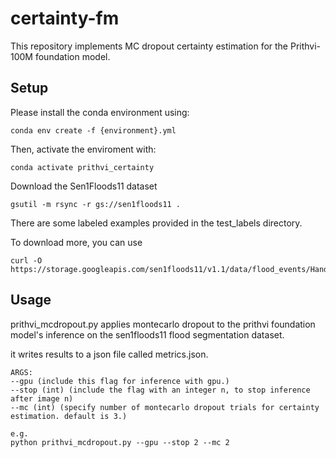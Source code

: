# certainty-fm
This repository implements MC dropout certainty estimation for the Prithvi-100M foundation model.


## Setup

Please install the conda environment using:

```
conda env create -f {environment}.yml
```

Then, activate the enviroment with:

```
conda activate prithvi_certainty
```

Download the Sen1Floods11 dataset 

```
gsutil -m rsync -r gs://sen1floods11 .
```

There are some labeled examples provided in the test_labels directory.

To download more, you can use 

```
curl -O https://storage.googleapis.com/sen1floods11/v1.1/data/flood_events/HandLabeled/LabelHand/{image_name}
```

## Usage
prithvi_mcdropout.py applies montecarlo dropout to the prithvi foundation model's inference on the sen1floods11 flood segmentation dataset. 

it writes results to a json file called metrics.json.

```
ARGS: 
--gpu (include this flag for inference with gpu.)
--stop (int) (include the flag with an integer n, to stop inference after image n)
--mc (int) (specify number of montecarlo dropout trials for certainty estimation. default is 3.)

e.g.
python prithvi_mcdropout.py --gpu --stop 2 --mc 2
```

